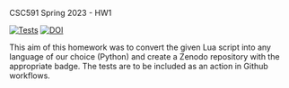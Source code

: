 CSC591 Spring 2023 - HW1

[![Tests](https://github.com/manoj-ayyappan/engr-csc591-021-spring2023/actions/workflows/tests-workflow.yml/badge.svg)](https://github.com/manoj-ayyappan/engr-csc591-021-spring2023/actions/workflows/tests-workflow.yml)
[![DOI](https://zenodo.org/badge/589767774.svg)](https://zenodo.org/badge/latestdoi/589767774)


This aim of this homework was to convert the given Lua script into any language of our choice (Python) and create a Zenodo repository with the appropriate badge. The tests are to be included as an action in Github workflows.
